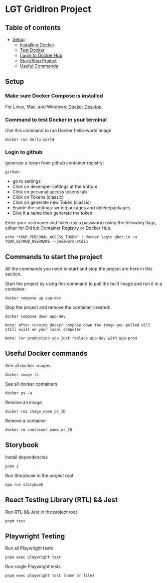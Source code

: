 # LGT GridIron Project

## Table of contents

- [Setup](#setup)
  - [Installing Docker](#make-sure-docker-compose-is-installed)
  - [Test Docker](#command-to-test-docker-in-your-terminal)
  - [Login to Docker Hub](#login-to-docker-hub)
  - [Start/Stop Project](#commands-to-start-the-project)
  - [Useful Commands](#useful-docker-commands)

## Setup

### Make sure Docker Compose is installed

For Linux, Mac, and Windows: [Docker Desktop ](https://docs.docker.com/desktop/install/linux-install/)

### Command to test Docker in your terminal

Use this command to run Docker hello-world image

```
docker run hello-world
```

### Login to github

generate a token from github container registry:

`github:`

- go to settings
- Click on developer settings at the bottom
- Click on personal access tokens tab
- Click on Tokens (classic)
- Click on generate new Token (classic)
- Enable the settings: write:packages and delete:packages
- Give it a name then generate the token

Enter your username and token (as a password) using the following flags, either for GitHub Container Registry or Docker
Hub.

```
echo "YOUR_PERSONAL_ACCESS_TOKEN" | docker login ghcr.io -u YOUR_GITHUB_USERNAME --password-stdin
```

## Commands to start the project

All the commands you need to start and stop the project are here in this section.

Start the project by using this command to pull the built image and run it in a container:

```
docker compose up app-dev
```

Stop the project and remove the container created:

```
docker compose down app-dev
```

`Note: After running docker compose down the image you pulled will still exist on your local computer`

`Note: For production you just replace app-dev with app-prod`

## Useful Docker commands

See all docker images

```
docker image ls
```

See all docker containers

```
docker ps -a
```

Remove an image

```
docker rmi image_name_or_ID
```

Remove a container

```
docker rm container_name_or_ID
```

## Storybook

Install dependencies

```
pnpm i
```

Run Storybook in the project root

```
npm run storybook
```

## React Testing Library (RTL) && Jest

Run RTL && Jest in the project root

```
pnpm test
```

## Playwright Testing


Run all Playwright tests

```
pnpm exec playwright test
```

Run single Playwright tests

```
pnpm exec playwright test (name of file)
```